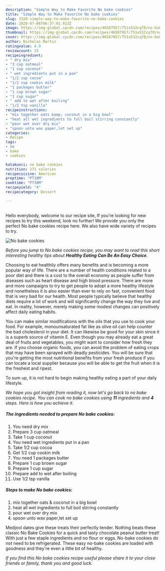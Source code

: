 ```yaml
---
description: "Simple Way to Make Favorite No bake cookies"
title: "Simple Way to Make Favorite No bake cookies"
slug: 3320-simple-way-to-make-favorite-no-bake-cookies
date: 2020-07-06T06:37:01.013Z
image: https://img-global.cpcdn.com/recipes/46587957/751x532cq70/no-bake-cookies-recipe-main-photo.jpg
thumbnail: https://img-global.cpcdn.com/recipes/46587957/751x532cq70/no-bake-cookies-recipe-main-photo.jpg
cover: https://img-global.cpcdn.com/recipes/46587957/751x532cq70/no-bake-cookies-recipe-main-photo.jpg
author: Nicholas Martin
ratingvalue: 4.9
reviewcount: 15
recipeingredient:
- " dry mix"
- "3 cup oatmeal"
- "1 cup coconut"
- " wet ingredients put in a pan"
- "1/2 cup cocoa"
- "1/2 cup cookin milk"
- "1 packages butter"
- "1 cup brown sugar"
- "1 cup sugar"
- " add to wet after boiling"
- "1/2 tsp vanilla"
recipeinstructions:
- "mix together oats &amp; coconut in a big bowl"
- "heat all wet ingredients to full boil stirring constantly"
- "pour wet over dry mix"
- "spoon unto wax paper,let set up"
categories:
- Recipe
tags:
- no
- bake
- cookies

katakunci: no bake cookies 
nutrition: 271 calories
recipecuisine: American
preptime: "PT18M"
cooktime: "PT30M"
recipeyield: "4"
recipecategory: Dessert

---
```

<br>
Hello everybody, welcome to our recipe site, If you're looking for new recipes to try this weekend, look no further! We provide you only the perfect No bake cookies recipe here. We also have wide variety of recipes to try.
<br>


![No bake cookies](https://img-global.cpcdn.com/recipes/46587957/751x532cq70/no-bake-cookies-recipe-main-photo.jpg)

<i>Before you jump to No bake cookies recipe, you may want to read this short interesting healthy tips about <strong>Healthy Eating Can Be An Easy Choice</strong>.</i>
</br>

Choosing to eat healthily offers many benefits and is becoming a more popular way of life. There are a number of health conditions related to a poor diet and there is a cost to the overall economy as people suffer from diseases such as heart disease and high blood pressure. There are more and more campaigns to try to get people to adopt a more healthy lifestyle and nonetheless it is also easier than ever to rely on fast, convenient food that is very bad for our health. Most people typically believe that healthy diets require a lot of work and will significantly change the way they live and eat. In reality, however, merely making some modest changes can positively affect daily eating habits.

You can make similar modifications with the oils that you use to cook your food. For example, monounsaturated fat like as olive oil can help counter the bad cholesterol in your diet. It can likewise be good for your skin since it is a superb source of vitamin E.  Even though you may already eat a great deal of fruits and vegetables, you might want to consider how fresh they are. If you choose organic foods, you can avoid the problem of eating crops that may have been sprayed with deadly pesticides. You will be sure that you're getting the most nutritional benefits from your fresh produce if you can locate a local supplier because you will be able to get the fruit when it is the freshest and ripest.

To sum up, it is not hard to begin making healthy eating a part of your daily lifestyle.


<i>We hope you got insight from reading it, now let's go back to no bake cookies recipe. You can cook no bake cookies using <strong>11</strong> ingredients and <strong>4</strong> steps. Here is how you achieve it.
</i>

##### The ingredients needed to prepare No bake cookies:

1. You need  dry mix
1. Prepare 3 cup oatmeal
1. Take 1 cup coconut
1. You need  wet ingredients put in a pan
1. Take 1/2 cup cocoa
1. Get 1/2 cup cookin milk
1. You need 1 packages butter
1. Prepare 1 cup brown sugar
1. Prepare 1 cup sugar
1. Prepare  add to wet after boiling
1. Use 1/2 tsp vanilla


##### Steps to make No bake cookies:

1. mix together oats &amp; coconut in a big bowl
1. heat all wet ingredients to full boil stirring constantly
1. pour wet over dry mix
1. spoon unto wax paper,let set up


Medjool dates give these treats their perfectly tender. Nothing beats these classic No Bake Cookies for a quick and tasty chocolate peanut butter treat! With just a few staple ingredients and no flour or eggs. No-bake cookies do not need to be refrigerated. These easy no-bake cookies are loaded with goodness and they&#39;re even a little bit of healthy. 

<i>If you find this No bake cookies recipe useful please share it to your close friends or family, thank you and good luck.</i>
